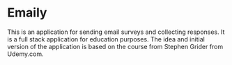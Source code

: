 # Emaily
This is an application for sending email surveys and collecting responses. It is a full stack application for education purposes.
The idea and initial version of the application is based on the course from Stephen Grider from Udemy.com.

